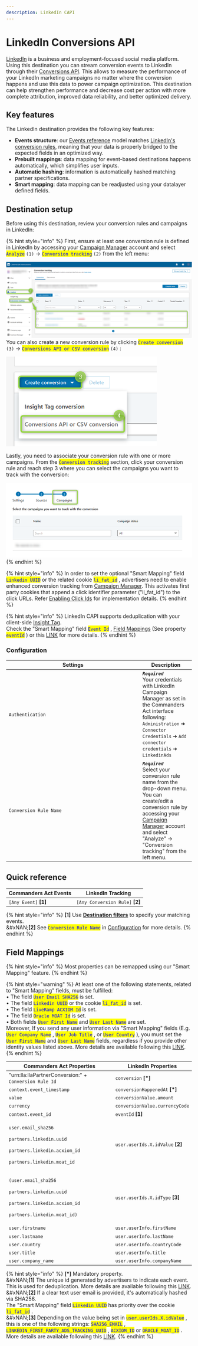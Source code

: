```yaml
---
description: LinkedIn CAPI
---
```


# LinkedIn Conversions API

[LinkedIn](https://www.linkedin.com/) is a business and employment-focused social media platform.\
Using this destination you can stream conversion events to LinkedIn through their [Conversions API](https://learn.microsoft.com/en-us/linkedin/marketing/integrations/ads-reporting/conversions-api?view=li-lms-2023-11\&tabs=http#streaming-conversion-events). This allows to measure the performance of your LinkedIn marketing campaigns no matter where the conversion happens and use this data to power campaign optimization. This destination can help strengthen performance and decrease cost per action with more complete attribution, improved data reliability, and better optimized delivery.

## Key features

The LinkedIn destination provides the following key features:

* **Events structure**: our [Events reference](https://doc.commandersact.com/developers/tracking/events-reference) model matches [LinkedIn's conversion rules](https://learn.microsoft.com/en-us/linkedin/marketing/integrations/ads-reporting/conversions-api?view=li-lms-2023-07\&tabs=curl#create-a-conversion-rule), meaning that your data is properly bridged to the expected fields in an optimized way.
* **Prebuilt mappings**: data mapping for event-based destinations happens automatically, which simplifies user inputs.
* **Automatic hashing**: information is automatically hashed matching partner specifications.
* **Smart mapping**: data mapping can be readjusted using your datalayer defined fields.&#x20;

## Destination setup

Before using this destination, review your conversion rules and campaigns in LinkedIn:

{% hint style="info" %}
First, ensure at least one conversion rule is defined in LinkedIn by accessing your [Campaign Manager](https://www.linkedin.com/campaignmanager/) account and select <mark style="color:blue;">`Analyze`</mark> `(1)`  → <mark style="color:blue;">`Conversion tracking`</mark> `(2)` from the left menu:

![](<../../../.gitbook/assets/linkedin_1 (1).png>)\
You can also create a new conversion rule by clicking <mark style="color:blue;">`Create conversion`</mark> `(3)` →  <mark style="color:blue;">`Conversions API or CSV conversion`</mark> `(4)` :

![](../../../.gitbook/assets/linkedin_2.png)

Lastly, you need to associate your conversion rule with one or more campaigns. From the <mark style="color:blue;">`Conversion tracking`</mark>  section, click your conversion rule and reach step 3 where you can select the campaigns you want to track with the conversion:

![](../../../.gitbook/assets/linkedin_3.png)
{% endhint %}

{% hint style="info" %}
In order to set the optional "Smart Mapping" field <mark style="color:blue;">`Linkedin UUID`</mark> or the related cookie <mark style="color:blue;">`li_fat_id`</mark> , advertisers need to enable enhanced conversion tracking from [Campaign Manager](https://www.linkedin.com/help/lms/answer/a423304/enable-first-party-cookies-on-a-linkedin-insight-tag). This activates first party cookies that append a click identifier parameter ("li\_fat\_id") to the click URLs. Refer [Enabling Click Ids](https://learn.microsoft.com/en-us/linkedin/marketing/conversions/enabling-first-party-cookies?view=li-lms-2023-11) for implementation details.&#x20;
{% endhint %}

{% hint style="info" %}
LinkedIn CAPI supports deduplication with your client-side [Insight Tag](https://business.linkedin.com/marketing-solutions/insight-tag).\
Check the "Smart Mapping" field <mark style="color:blue;">`Event Id`</mark> , [Field Mappings](linkedin_capi.md#field-mappings) (See property <mark style="color:blue;">`eventId`</mark> ) or this [LINK](https://learn.microsoft.com/en-us/linkedin/marketing/conversions/deduplication?view=li-lms-2023-11) for more details.&#x20;
{% endhint %}

### Configuration

<table><thead><tr><th width="349">Settings</th><th>Description</th></tr></thead><tbody><tr><td><code>Authentication</code></td><td><em><strong><code>Required</code></strong></em> <br>Your credentials with LinkedIn Campaign Manager as set in the Commanders Act interface following: <code>Administration</code> ➜ <code>Connector Credentials</code> ➜ <code>Add connector credentials</code> ➜ <code>LinkedinAds</code></td></tr><tr><td><code>Conversion Rule Name</code></td><td><em><strong><code>Required</code></strong></em> <br>Select your conversion rule name from the drop-down menu. You can create/edit a conversion rule by accessing your <a href="https://www.linkedin.com/campaignmanager/">Campaign Manager</a> account and select "Analyze" → "Conversion tracking" from the left menu.</td></tr></tbody></table>

## Quick reference

| Commanders Act Events  | LinkedIn Tracking                |
| ---------------------- | -------------------------------- |
| `[Any Event]` **\[1]** | `[Any Conversion Rule]` **\[2]** |

{% hint style="info" %}
**\[1]** Use [**Destination filters**](https://doc.commandersact.com/features/destinations/destination-filters) to specify your matching events.\
&#xNAN;**\[2]** See <mark style="color:blue;">`Conversion Rule Name`</mark>  in [Configuration](linkedin_capi.md#configuration) for more details.
{% endhint %}

## Field Mappings

{% hint style="info" %}
Most properties can be remapped using our "Smart Mapping" feature.
{% endhint %}

{% hint style="warning" %}
At least one of the following statements, related to "Smart Mapping" fields, must be fulfilled:\
• The field <mark style="color:blue;">`User Email SHA256`</mark> is set.\
• The field <mark style="color:blue;">`Linkedin UUID`</mark> or the cookie <mark style="color:blue;">`li_fat_id`</mark> is set.\
• The field <mark style="color:blue;">`LiveRamp ACXIOM Id`</mark> is set.\
• The field <mark style="color:blue;">`Oracle MOAT Id`</mark> is set.\
• Both fields <mark style="color:blue;">`User First Name`</mark> and <mark style="color:blue;">`User Last Name`</mark> are set.\
Moreover, If you send any user information via "Smart Mapping" fields (E.g. <mark style="color:blue;">`User Company Name`</mark> , <mark style="color:blue;">`User Job Title`</mark> , or <mark style="color:blue;">`User Country`</mark> ), you must set the <mark style="color:blue;">`User First Name`</mark> and <mark style="color:blue;">`User Last Name`</mark> fields, regardless if you provide other identity values listed above. More details are available following this [LINK](https://learn.microsoft.com/en-us/linkedin/marketing/integrations/ads-reporting/conversions-api?view=li-lms-2023-11\&tabs=http#input-data-validation).
{% endhint %}

<table><thead><tr><th width="341.6685580062746">Commanders Act Properties</th><th>LinkedIn Properties</th></tr></thead><tbody><tr><td>"urn:lla:llaPartnerConversion:" + <code>Conversion Rule Id</code></td><td><code>conversion</code> <strong>[*]</strong></td></tr><tr><td><code>context.event_timestamp</code></td><td><code>conversionHappenedAt</code> <strong>[*]</strong></td></tr><tr><td><code>value</code></td><td><code>conversionValue.amount</code></td></tr><tr><td><code>currency</code></td><td><code>conversionValue.currencyCode</code></td></tr><tr><td><code>context.event_id</code></td><td><code>eventId</code> <strong>[1]</strong></td></tr><tr><td><p><code>user.email_sha256</code></p><p><code>partners.linkedin.uuid</code></p><p><code>partners.linkedin.acxiom_id</code></p><p><code>partners.linkedin.moat_id</code></p></td><td><code>user.userIds.X.idValue</code> <strong>[2]</strong></td></tr><tr><td><p><code>(user.email_sha256</code></p><p><code>partners.linkedin.uuid</code></p><p><code>partners.linkedin.acxiom_id</code></p><p><code>partners.linkedin.moat_id)</code></p></td><td><code>user.userIds.X.idType</code> <strong>[3]</strong></td></tr><tr><td><code>user.firstname</code></td><td><code>user.userInfo.firstName</code></td></tr><tr><td><code>user.lastname</code></td><td><code>user.userInfo.lastName</code></td></tr><tr><td><code>user.country</code></td><td><code>user.userInfo.countryCode</code></td></tr><tr><td><code>user.title</code></td><td><code>user.userInfo.title</code></td></tr><tr><td><code>user.company_name</code></td><td><code>user.userInfo.companyName</code></td></tr></tbody></table>

{% hint style="info" %}
**\[\*]** Mandatory property.\
&#xNAN;**\[1]** The unique id generated by advertisers to indicate each event. This is used for deduplication. More details are available following this [LINK](https://learn.microsoft.com/en-us/linkedin/marketing/conversions/deduplication?view=li-lms-2023-11).\
&#xNAN;**\[2]** If a clear text user email is provided, it's automatically hashed via SHA256.\
The "Smart Mapping" field <mark style="color:blue;">`Linkedin UUID`</mark> has priority over the cookie <mark style="color:blue;">`li_fat_id`</mark> .\
&#xNAN;**\[3]** Depending on the value being set in <mark style="color:blue;">`user.userIds.X.idValue`</mark> , this is one of the following strings: <mark style="color:blue;">`SHA256_EMAIL`</mark> ,  <mark style="color:blue;">`LINKEDIN_FIRST_PARTY_ADS_TRACKING_UUID`</mark> ,  <mark style="color:blue;">`ACXIOM_ID`</mark> or <mark style="color:blue;">`ORACLE_MOAT_ID`</mark> . More details are available following this [LINK](https://learn.microsoft.com/en-us/linkedin/marketing/integrations/ads-reporting/conversions-api?view=li-lms-2023-11\&tabs=http#idtype).
{% endhint %}
